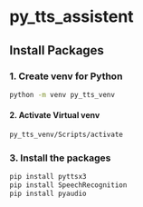 # py_tts_assistent


## Install Packages

### 1. Create venv for Python

```bash 
python -m venv py_tts_venv
```
#### 2.  Activate Virtual venv
```bash
py_tts_venv/Scripts/activate
```

### 3. Install the packages
```bash
pip install pyttsx3
pip install SpeechRecognition
pip install pyaudio
```
